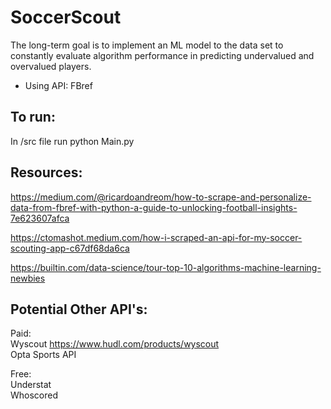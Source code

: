 # SoccerScout
The long-term goal is to implement an ML model to the data set to constantly evaluate algorithm performance in predicting undervalued and overvalued players.  


- Using API: FBref

## To run:
In /src file run python Main.py

## Resources:

https://medium.com/@ricardoandreom/how-to-scrape-and-personalize-data-from-fbref-with-python-a-guide-to-unlocking-football-insights-7e623607afca

https://ctomashot.medium.com/how-i-scraped-an-api-for-my-soccer-scouting-app-c67df68da6ca

https://builtin.com/data-science/tour-top-10-algorithms-machine-learning-newbies

## Potential Other API's:

Paid:  
Wyscout https://www.hudl.com/products/wyscout  
Opta Sports API

Free:  
Understat  
Whoscored
